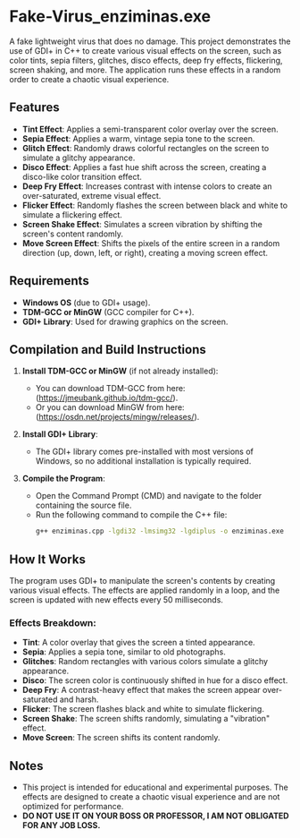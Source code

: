 # Fake-Virus_enziminas.exe
A fake lightweight virus that does no damage.
This project demonstrates the use of GDI+ in C++ to create various visual effects on the screen, such as color tints, sepia filters, glitches, disco effects, deep fry effects, flickering, screen shaking, and more. The application runs these effects in a random order to create a chaotic visual experience.

## Features

- **Tint Effect**: Applies a semi-transparent color overlay over the screen.
- **Sepia Effect**: Applies a warm, vintage sepia tone to the screen.
- **Glitch Effect**: Randomly draws colorful rectangles on the screen to simulate a glitchy appearance.
- **Disco Effect**: Applies a fast hue shift across the screen, creating a disco-like color transition effect.
- **Deep Fry Effect**: Increases contrast with intense colors to create an over-saturated, extreme visual effect.
- **Flicker Effect**: Randomly flashes the screen between black and white to simulate a flickering effect.
- **Screen Shake Effect**: Simulates a screen vibration by shifting the screen's content randomly.
- **Move Screen Effect**: Shifts the pixels of the entire screen in a random direction (up, down, left, or right), creating a moving screen effect.

## Requirements

- **Windows OS** (due to GDI+ usage).
- **TDM-GCC or MinGW** (GCC compiler for C++).
- **GDI+ Library**: Used for drawing graphics on the screen.

## Compilation and Build Instructions

1. **Install TDM-GCC or MinGW** (if not already installed):
   - You can download TDM-GCC from here: (https://jmeubank.github.io/tdm-gcc/).
   - Or you can download MinGW from here: (https://osdn.net/projects/mingw/releases/).

2. **Install GDI+ Library**:
   - The GDI+ library comes pre-installed with most versions of Windows, so no additional installation is typically required.

3. **Compile the Program**:
   - Open the Command Prompt (CMD) and navigate to the folder containing the source file.
   - Run the following command to compile the C++ file:
     ```bash
     g++ enziminas.cpp -lgdi32 -lmsimg32 -lgdiplus -o enziminas.exe
     ```

## How It Works

The program uses GDI+ to manipulate the screen's contents by creating various visual effects. The effects are applied randomly in a loop, and the screen is updated with new effects every 50 milliseconds.

### Effects Breakdown:

- **Tint**: A color overlay that gives the screen a tinted appearance.
- **Sepia**: Applies a sepia tone, similar to old photographs.
- **Glitches**: Random rectangles with various colors simulate a glitchy appearance.
- **Disco**: The screen color is continuously shifted in hue for a disco effect.
- **Deep Fry**: A contrast-heavy effect that makes the screen appear over-saturated and harsh.
- **Flicker**: The screen flashes black and white to simulate flickering.
- **Screen Shake**: The screen shifts randomly, simulating a "vibration" effect.
- **Move Screen**: The screen shifts its content randomly.

## Notes

- This project is intended for educational and experimental purposes. The effects are designed to create a chaotic visual experience and are not optimized for performance.
- **DO NOT USE IT ON YOUR BOSS OR PROFESSOR, I AM NOT OBLIGATED FOR ANY JOB LOSS.**


